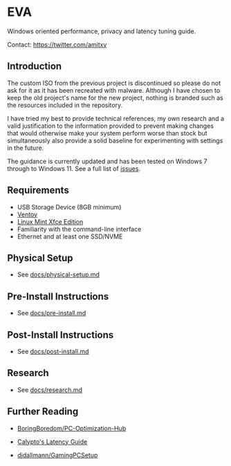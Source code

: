 # EVA

Windows oriented performance, privacy and latency tuning guide.

Contact: https://twitter.com/amitxv

## Introduction

The custom ISO from the previous project is discontinued so please do not ask for it as it has been recreated with malware. Although I have chosen to keep the old project's name for the new project, nothing is branded such as the resources included in the repository.

I have tried my best to provide technical references, my own research and a valid justification to the information provided to prevent making changes that would otherwise make your system perform worse than stock but simultaneously also provide a solid baseline for experimenting with settings in the future.

The guidance is currently updated and has been tested on Windows 7 through to Windows 11. See a full list of [issues](https://github.com/amitxv/EVA/issues).

## Requirements

- USB Storage Device (8GB minimum)
- [Ventoy](https://github.com/ventoy/Ventoy/releases)
- [Linux Mint Xfce Edition](https://www.linuxmint.com/download.php)
- Familiarity with the command-line interface
- Ethernet and at least one SSD/NVME

## Physical Setup

- See [docs/physical-setup.md](./docs/physical-setup.md)

## Pre-Install Instructions

- See [docs/pre-install.md](./docs/pre-install.md)

## Post-Install Instructions

- See [docs/post-install.md](./docs/post-install.md)

## Research

- See [docs/research.md](./docs/research.md)

## Further Reading

- [BoringBoredom/PC-Optimization-Hub](https://github.com/BoringBoredom/PC-Optimization-Hub)

- [Calypto's Latency Guide](https://docs.google.com/document/d/1c2-lUJq74wuYK1WrA_bIvgb89dUN0sj8-hO3vqmrau4/edit)

- [djdallmann/GamingPCSetup](https://github.com/djdallmann/GamingPCSetup)